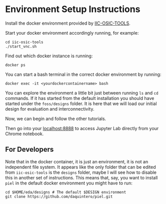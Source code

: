 # Environment Setup Instructions

Install the docker environment provided by [IIC-OSIC-TOOLS](https://github.com/iic-jku/iic-osic-tools).

Start your docker environment accordingly running, for example:
```shell
cd iic-osic-tools
./start_vnc.sh
```

Find out which docker instance is running:
```shell
docker ps
```

You can start a bash terminal in the correct docker environment by running:
```shell
docker exec -it <yourdockercontainername> bash
```

You can explore the environment a little bit just between running `ls` and `cd` commands. If it has started from the default installation you should have started under the `foss/designs` folder. It is here that we will load our initial design for evaluation and interconnectivity.

Now, we can begin and follow the other tutorials.



Then go into your [localhost:8888](http://localhost:8888) to access Jupyter Lab directly from your Chrome notebook.

## For Developers

Note that in the docker container, it is just an environment, it is not an independent file system. It appears like the only folder that can be edited from `iic-osic-tools` is the `designs` folder, maybe I will see how to disable this in another set of instructions. This means that, say, you want to install `piel` in the default docker environment you might have to run:

```shell
cd $HOME/eda/designs # The default $DESIGN environment
git clone https://github.com/daquintero/piel.git
```
